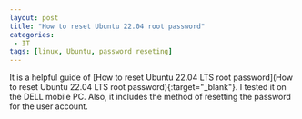 ```yaml
---
layout: post
title: "How to reset Ubuntu 22.04 root password"
categories:
 - IT
tags: [linux, Ubuntu, password reseting]
---
```


It is a helpful guide of [How to reset Ubuntu 22.04 LTS root password](How to reset Ubuntu 22.04 LTS root password){:target="_blank"}.
I tested it on the DELL mobile PC. Also, it includes the method of resetting the password for the user account.

<!--more-->

